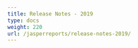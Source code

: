 ```yaml
---
title: Release Notes - 2019
type: docs
weight: 220
url: /jasperreports/release-notes-2019/
---
```




